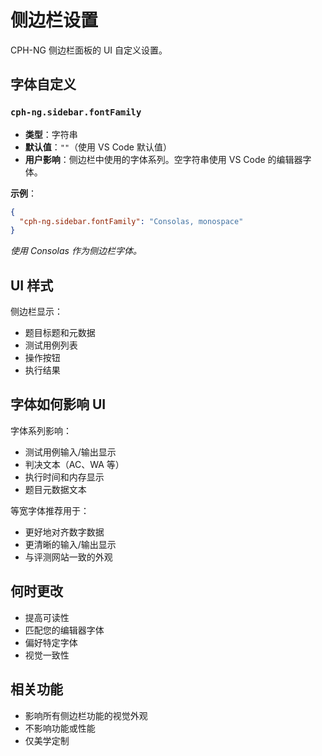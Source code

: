 # 侧边栏设置

CPH-NG 侧边栏面板的 UI 自定义设置。

## 字体自定义

### `cph-ng.sidebar.fontFamily`
- **类型**：字符串
- **默认值**：`""`（使用 VS Code 默认值）
- **用户影响**：侧边栏中使用的字体系列。空字符串使用 VS Code 的编辑器字体。

**示例**：
```json
{
  "cph-ng.sidebar.fontFamily": "Consolas, monospace"
}
```

*使用 Consolas 作为侧边栏字体。*

## UI 样式

侧边栏显示：
- 题目标题和元数据
- 测试用例列表
- 操作按钮
- 执行结果

## 字体如何影响 UI

字体系列影响：
- 测试用例输入/输出显示
- 判决文本（AC、WA 等）
- 执行时间和内存显示
- 题目元数据文本

等宽字体推荐用于：
- 更好地对齐数字数据
- 更清晰的输入/输出显示
- 与评测网站一致的外观

## 何时更改

- 提高可读性
- 匹配您的编辑器字体
- 偏好特定字体
- 视觉一致性

## 相关功能
- 影响所有侧边栏功能的视觉外观
- 不影响功能或性能
- 仅美学定制
